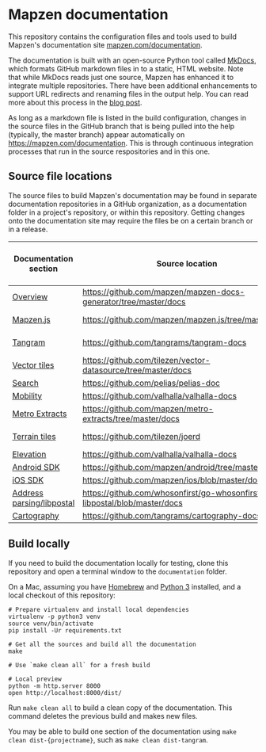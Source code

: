 # Mapzen documentation

This repository contains the configuration files and tools used to build Mapzen's documentation site [mapzen.com/documentation](https://mapzen.com/documentation/). 

The documentation is built with an open-source Python tool called [MkDocs](http://www.mkdocs.org/), which formats GitHub markdown files in to a static, HTML website. Note that while MkDocs reads just one source, Mapzen has enhanced it to integrate multiple repositories. There have been additional enhancements to support URL redirects and renaming files in the output help. You can read more about this process in the [blog post](https://mapzen.com/blog/doc-site/).

As long as a markdown file is listed in the build configuration, changes in the source files in the GitHub branch that is being pulled into the help (typically, the master branch) appear automatically on https://mapzen.com/documentation. This is through continuous integration processes that run in the source respositories and in this one.

## Source file locations

The source files to build Mapzen's documentation may be found in separate documentation repositories in a GitHub organization, as a documentation folder in a project's repository, or within this repository. Getting changes onto the documentation site may require the files be on a certain branch or in a release.

|                           Documentation section                       | Source location | Branch name or release  |
|----------------------------------------------------------|---------------------|----------|
| [Overview](http://www.mapzen.com/documentation/overview) | https://github.com/mapzen/mapzen-docs-generator/tree/master/docs  | Master  |
| [Mapzen.js](https://mapzen.com/documentation/mapzen-js/)  | https://github.com/mapzen/mapzen.js/tree/master/docs  | Latest release  |
| [Tangram](https://mapzen.com/documentation/tangram/) | https://github.com/tangrams/tangram-docs | gh-pages   |
| [Vector tiles](https://mapzen.com/documentation/vector-tiles/)  | https://github.com/tilezen/vector-datasource/tree/master/docs  | Latest release |
| [Search](https://mapzen.com/documentation/search/)  | https://github.com/pelias/pelias-doc  | Master  |
| [Mobility](https://mapzen.com/documentation/mobility/)  | https://github.com/valhalla/valhalla-docs  | Master |
| [Metro Extracts](https://mapzen.com/documentation/metro-extracts/)  | https://github.com/mapzen/metro-extracts/tree/master/docs  | Master |
| [Terrain tiles](https://mapzen.com/documentation/terrain-tiles/)  | https://github.com/tilezen/joerd  | Latest release  |
| [Elevation](https://mapzen.com/documentation/elevation/) | https://github.com/valhalla/valhalla-docs  | Master |
| [Android SDK](https://mapzen.com/documentation/android/) | https://github.com/mapzen/android/tree/master/docs | Master |
| [iOS SDK](https://mapzen.com/documentation/ios/) | https://github.com/mapzen/ios/blob/master/docs | Master |
| [Address parsing/libpostal](https://mapzen.com/documentation/libpostal/) | https://github.com/whosonfirst/go-whosonfirst-libpostal/blob/master/docs | Master |
| [Cartography](https://mapzen.com/documentation/cartography/) | https://github.com/tangrams/cartography-docs/ | Master |

## Build locally

If you need to build the documentation locally for testing, clone this repository and open a terminal window to the `documentation` folder.

On a Mac, assuming you have [Homebrew](http://brew.sh) and 
[Python 3](https://docs.python.org/3/using/mac.html) installed, and a local
checkout of this repository:

```shell
# Prepare virtualenv and install local dependencies
virtualenv -p python3 venv
source venv/bin/activate
pip install -Ur requirements.txt

# Get all the sources and build all the documentation
make

# Use `make clean all` for a fresh build

# Local preview
python -m http.server 8000
open http://localhost:8000/dist/
```

Run `make clean all` to build a clean copy of the documentation. This command deletes the previous build and makes new files.

You may be able to build one section of the documentation using `make clean dist-{projectname}`, such as `make clean dist-tangram`.
